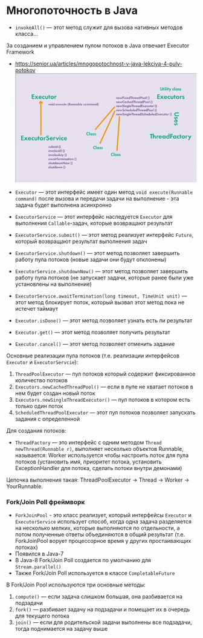 # Многопоточность в Java

* `invokeAll()` — этот метод служит для вызова нативных методов класса...

За созданием и управлением пулом потоков в Java отвечает Executor Framework
* https://senior.ua/articles/mnogopotochnost-v-java-lekciya-4-puly-potokov
![Screen-1](img/screen_1.jpeg)

* `Executor` — этот интерфейс имеет один метод ```void execute(Runnable command)```
               после вызова и передачи задачи на выполнение - эта задача будет выполнена асинхронно
* `ExecutorService` — этот интерфейс наследуется `Executor` для выполнения `Callable`-задач, которые возвращают результат
* `ExecutorService.submit()` — этот метод реализует интерфейс `Future`, который возвращают результат выполнения задач
* `ExecutorService.shutdown()` — этот метод позволяет завершить работу пула потоков (новые задачи они будут отклонены)
* `ExecutorService.shutdownNow()` — этот метод позволяет завершить работу пула потоков (не запускает задачи, которые ранее были уже установлены на выполнение)
* `ExecutorService.awaitTermination(long timeout, TimeUnit unit)` — этот метод блокирует поток, который вызвал этот метод пока не истечет таймаут
* `Executor.isDone()` — этот метод позволяет узнать есть ли результат
* `Executor.get()` — этот метод позволяет получить результат
* `Executor.cancel()` — этот метод позволяет отменить задание

Основные реализации пула потоков (т.е. реализации интерфейсов `Executor` и `ExecutorServcie`): 
1. `ThreadPoolExecutor` — пул потоков который содержит фиксированное количество потоков
2. `Executors.newCachedThreadPool()` — если в пуле не хватает потоков в нем будет создан новый поток
3. `Executors.newSingleThreadExecutor()` — пул потоков в котором есть только один поток
4. `ScheduledThreadPoolExecutor` — этот пул потоков позволяет запускать задания с определенной

Для создания потоков:
* `ThreadFactory` — это интерфейс с одним методом ```Thread newThread(Runnable r)```, выполняет несколько объектов Runnable, называется: Worker
                    используется чтобы настроить поток для пула потоков (установить имя, приоритет потока, установить ExceptionHandler для потока, сделать потоки внутри демонами)

Цепочка выполнения такая: ThreadPoolExecutor -> Thread -> Worker -> YourRunnable.


### Fork/Join Poll фреймворк

* `ForkJoinPool` - это класс реализует, который интерфейсы `Executor` и `ExecutorService`
                   использует способ, когда одна задача разделяется на несколько мелких, которые выполняются по отдельности, а потом полученные ответы объединяются в общий результат
                   (т.е. ForkJoinPool ворует процессорное время у других простаивающих потоках)
* Появился в Java-7
* В Java-8 Fork/Join Poll создается по умолчанию для `Stream.parallel()`
* Также Fork/Join Poll используется в классе `CompletableFuture`

В Fork/Join Pool используются три основные методы:
1. `compute()` — если задача слишком большая, она разбивается на подзадачи
2. `fork()` — разбивает задачу на подзадачи и помещает их в очередь для текущего потока
3. `join()` — если для родительской задачи выполнены все подзадачи, тогда поднимается на задачу выше

